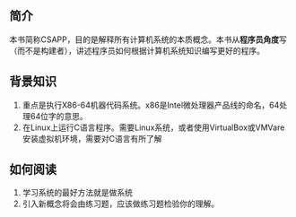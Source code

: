 ## 简介
本书简称CSAPP，目的是解释所有计算机系统的本质概念。本书从**程序员角度**写（而不是构建者），讲述程序员如何根据计算机系统知识编写更好的程序。

## 背景知识
1. 重点是执行X86-64机器代码系统。x86是Intel微处理器产品线的命名，64处理64位字的意思。
2. 在Linux上运行C语言程序。需要Linux系统，或者使用VirtualBox或VMVare安装虚拟机环境，需要对C语言有所了解

## 如何阅读
1. 学习系统的最好方法就是做系统
2. 引入新概念将会由练习题，应该做练习题检验你的理解。